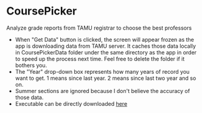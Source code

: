 # CoursePicker
Analyze grade reports from TAMU registrar to choose the best professors

* When "Get Data" button is clicked, the screen will appear frozen as the app is downloading data from TAMU server. It caches those data locally in CoursePickerData folder under the same directory as the app in order to speed up the process next time. Feel free to delete the folder if it bothers you.
* The "Year" drop-down box represents how many years of record you want to get. 1 means since last year. 2 means since last two year and so on. 
* Summer sections are ignored because I don't believe the accuracy of those data.
* Executable can be directly downloaded [ here](https://github.com/Juliang0705/CoursePicker/releases/download/1.0/CoursePicker.jar)
